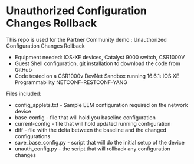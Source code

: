 # **Unauthorized Configuration Changes Rollback**

This repo is used for the Partner Community demo : Unauthorized Configuration Changes Rollback

 - Equipment needed: IOS-XE devices, Catalyst 9000 switch, CSR1000V 
 - Guest Shell configuration, git installation to download the code from GitHub
 - Code tested on a CSR1000v DevNet Sandbox running 16.6.1: IOS XE Programmability NETCONF-RESTCONF-YANG

Files included:
 - config_applets.txt - Sample EEM configuration required on the network device
 - base-config - file that will hold you baseline configuration
 - current-config - file that will hold updated running configuration
 - diff - file with the delta between the baseline and the changed configurations
 - save_base_config.py - script that will do the initial setup of the device
 - unauth_config.py - the script that will rollback any configuration changes 